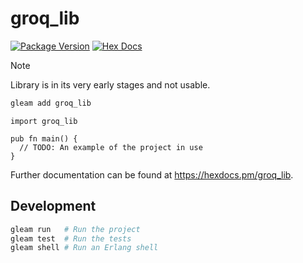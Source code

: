 # groq_lib

[![Package Version](https://img.shields.io/hexpm/v/groq_lib)](https://hex.pm/packages/groq_lib)
[![Hex Docs](https://img.shields.io/badge/hex-docs-ffaff3)](https://hexdocs.pm/groq_lib/)

> [!Note]
> Library is in its very early stages and not usable. 

```sh
gleam add groq_lib
```
```gleam
import groq_lib

pub fn main() {
  // TODO: An example of the project in use
}
```

Further documentation can be found at <https://hexdocs.pm/groq_lib>.

## Development

```sh
gleam run   # Run the project
gleam test  # Run the tests
gleam shell # Run an Erlang shell
```
